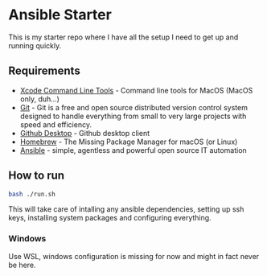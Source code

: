 # Ansible Starter

This is my starter repo where I have all the setup I need to get up and running quickly.

## Requirements

- [Xcode Command Line Tools](https://mac.install.guide/commandlinetools/index.html) - Command line tools for MacOS (MacOS only, duh...)
- [Git](https://git-scm.com) - Git is a free and open source distributed version
  control system designed to handle everything from small to very large projects
  with speed and efficiency.
- [Github Desktop](https://desktop.github.com/) - Github desktop client
- [Homebrew](https://brew.sh/) - The Missing Package Manager for macOS (or Linux)
- [Ansible](https://ansible.com) - simple, agentless and powerful open source
  IT automation

## How to run

```bash
bash ./run.sh
```

This will take care of intalling any ansible dependencies, setting up ssh keys,
installing system packages and configuring everything.

### Windows

Use WSL, windows configuration is missing for now and might in fact never be here.
